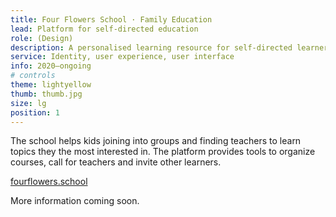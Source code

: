 ```yaml
---
title: Four Flowers School · Family Education
lead: Platform for self-directed education
role: (Design)
description: A personalised learning resource for self‑directed learners.
service: Identity, user experience, user interface
info: 2020—ongoing
# controls
theme: lightyellow
thumb: thumb.jpg
size: lg
position: 1
---
```


The school helps kids joining into groups and finding teachers to learn topics they the most interested in. The platform provides tools to organize courses, call for teachers and invite other learners.

[fourflowers.school](https://freemia.school)

More information coming soon.